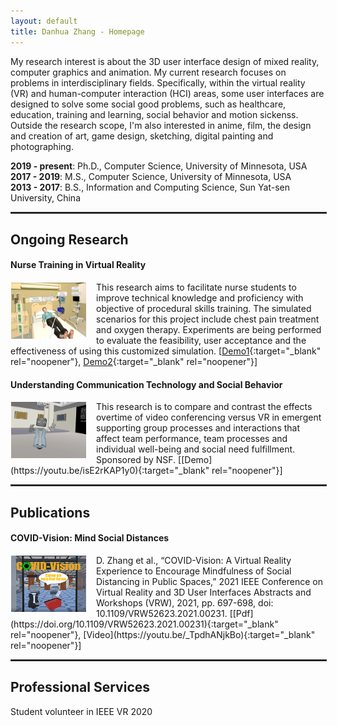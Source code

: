 ```yaml
---
layout: default
title: Danhua Zhang - Homepage
---
```

<!-- Text can be **bold**, _italic_, or ~~strikethrough~~. -->

<!-- [Link to another page](./another-page.html). -->

My research interest is about the 3D user interface design of mixed reality, computer graphics and animation. My current research focuses on problems in interdisciplinary fields. Specifically, within the virtual reality (VR) and human-computer interaction (HCI) areas, some user interfaces are designed to solve some social good problems, such as healthcare, education, training and learning, social behavior and motion sickenss.<br/>Outside the research scope, I'm also interested in anime, film, the design and creation of art, game design, sketching, digital painting and photographing.

<!-- [sketching, digital painting](./sketching-and-digital-painting.html) and photographing. -->

**2019 - present**: Ph.D., Computer Science, University of Minnesota, USA<br/>
**2017 - 2019**: M.S., Computer Science, University of Minnesota, USA<br/>
**2013 - 2017**: B.S., Information and Computing Science, Sun Yat-sen University, China<br/>

<hr style="border:0.3px solid #303030; width:100%">

## Ongoing Research
#### Nurse Training in Virtual Reality
<img style="width: 120px; height: 90px; float: left; margin-right: 15px; padding: 1px" src="/assets/img/nurse-training.png">

This research aims to facilitate nurse students to improve technical knowledge and proficiency with objective of procedural skills training. The simulated scenarios for this project include chest pain treatment and oxygen therapy. Experiments are being performed to evaluate the feasibility, user acceptance and the effectiveness of using this customized simulation.
[[Demo1](https://youtu.be/5sjm_6K02Og){:target="_blank" rel="noopener"}, [Demo2](https://mediaspace.umn.edu/media/t/1_afla2x6y){:target="_blank" rel="noopener"}]

#### Understanding Communication Technology and Social Behavior
<img style="width: 120px; height: 90px; float: left; margin-right: 15px; padding: 1px" src="/assets/img/uctsb.png">
This research is to compare and contrast the effects overtime of video conferencing versus VR in emergent supporting group processes and interactions that affect team performance, team processes and individual well-being and social need fulfillment. Sponsored by NSF.
[[Demo](https://youtu.be/isE2rKAP1y0){:target="_blank" rel="noopener"}]

<hr style="border:0.3px solid #303030; width:100%">

## Publications
#### COVID-Vision: Mind Social Distances
<img style="width: 120px; height: 90px; float: left; margin-right: 15px; padding: 1px" src="/assets/img/3dui-teaser.png">
D. Zhang et al., “COVID-Vision: A Virtual Reality Experience to Encourage Mindfulness of Social Distancing in Public Spaces,” 2021 IEEE Conference on Virtual Reality and 3D User Interfaces Abstracts and Workshops (VRW), 2021, pp. 697-698, doi: 10.1109/VRW52623.2021.00231.
[[Pdf](https://doi.org/10.1109/VRW52623.2021.00231){:target="_blank" rel="noopener"}, [Video](https://youtu.be/_TpdhANjkBo){:target="_blank" rel="noopener"}]

<hr style="border:0.3px solid #303030; width:100%">

## Professional Services
Student volunteer in IEEE VR 2020

<!-- ## Header 2

> This is a blockquote following a header.
>
> When something is important enough, you do it even if the odds are not in your favor.

### Header 3

```js
// Javascript code with syntax highlighting.
var fun = function lang(l) {
  dateformat.i18n = require('./lang/' + l)
  return true;
}
```

```ruby
# Ruby code with syntax highlighting
GitHubPages::Dependencies.gems.each do |gem, version|
  s.add_dependency(gem, "= #{version}")
end
```

#### Header 4

*   This is an unordered list following a header.
*   This is an unordered list following a header.
*   This is an unordered list following a header.

##### Header 5

1.  This is an ordered list following a header.
2.  This is an ordered list following a header.
3.  This is an ordered list following a header.

###### Header 6

| head1        | head two          | three |
|:-------------|:------------------|:------|
| ok           | good swedish fish | nice  |
| out of stock | good and plenty   | nice  |
| ok           | good `oreos`      | hmm   |
| ok           | good `zoute` drop | yumm  |

### There's a horizontal rule below this.

* * *

### Here is an unordered list:

*   Item foo
*   Item bar
*   Item baz
*   Item zip

### And an ordered list:

1.  Item one
1.  Item two
1.  Item three
1.  Item four

### And a nested list:

- level 1 item
  - level 2 item
  - level 2 item
    - level 3 item
    - level 3 item
- level 1 item
  - level 2 item
  - level 2 item
  - level 2 item
- level 1 item
  - level 2 item
  - level 2 item
- level 1 item

### Small image

![Octocat](https://github.githubassets.com/images/icons/emoji/octocat.png)

### Large image

![Branching](https://guides.github.com/activities/hello-world/branching.png)


### Definition lists can be used with HTML syntax.

<dl>
<dt>Name</dt>
<dd>Godzilla</dd>
<dt>Born</dt>
<dd>1952</dd>
<dt>Birthplace</dt>
<dd>Japan</dd>
<dt>Color</dt>
<dd>Green</dd>
</dl>

```
Long, single-line code blocks should not wrap. They should horizontally scroll if they are too long. This line should be long enough to demonstrate this.
```

```
The final element.
``` -->
